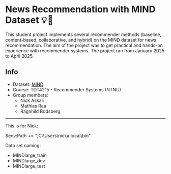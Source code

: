 # News Recommendation with MIND Dataset 💡🔎

This student project implements several recommender methods (baseline, content-based, collaborative, and hybrid) on the MIND dataset for news recommendation. The aim of the project was to get practical and hands-on experience with recommender systems. The project ran from January 2025 to April 2025.

## Info

- Dataset: [MIND](https://msnews.github.io/)
- Course: TDT4215 - Recommender Systems (NTNU)
- Group members:
  - Nick Askari
  - Mathias Raa
  - Ragnhild Bodsberg

--------------------------------------------------------------------
This is for Nick:

$env:Path += ";C:\Users\nicka\.local\bin"

Data set naming:

- MINDlarge_train
- MINDlarge_dev
- MINDlarge_test
